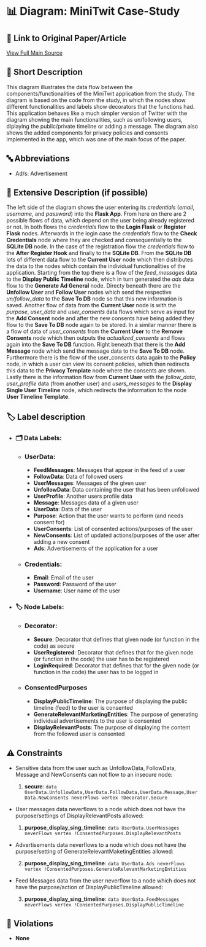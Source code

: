 # 📊 Diagram: MiniTwit Case-Study

## 🔗 Link to Original Paper/Article
[View Full Main Source](<https://www.research-collection.ethz.ch/handle/20.500.11850/641986>)


## 📝 Short Description
This diagram illustrates the data flow between the components/functionalities of the MiniTwit application from the study. The diagram is based on the code from the study, in which the nodes show different functionalities and labels show decorators that the functions had. This application behaves like a much simpler version of Twitter with the diagram showing the main functionalities, such as un/following users, diplaying the public/private timeline or adding a message. The diagram also shows the added components for privacy policies and consents implemented in the app, which was one of the main focus of the paper.

## 🔤 Abbreviations
- Ad/s: Advertisement

## 📖 Extensive Description (if possible)
The left side of the diagram shows the user entering its _credentials_ (_email_, _username_, and _password_) into the __Flask App__. From here on there are 2 possible flows of data, which depend on the user being already registered or not. In both flows the _credentials_ flow to the __Login Flask__ or __Register Flask__ nodes. Afterwards in the login case the _credentials_ flow to the __Check Credentials__ node where they are checked and consequentially to the __SQLite DB__ node. In the case of the registration flow the _credentials_ flow to the __After Register Hook__ and finally to the __SQLite DB__. From the __SQLite DB__ lots of different data flow to the __Current User__ node which then distributes the data to the nodes which contain the individual functionalities of the application. Starting from the top there is a flow of the _feed_messages_ data to the __Display Public Timeline__ node, which in turn generated the _ads_ data flow to the __Generate Ad General__ node. Directy beneath there are the __Unfollow User__ and __Follow User__ nodes which send the respective *un/follow_data* to the __Save To DB__ node so that this new information is saved. Another flow of data from the __Current User__ node is with the _purpose_, _user_data_ and _user_consents_ data flows which serve as input for the __Add Consent__ node and after the new consents have being added they flow to the __Save To DB__ node again to be stored. In a similar manner there is a flow of data of *user_consents* from the __Current User__ to the __Remove Consents__ node which then outputs the *actualized_consents* and flows again into the __Save To DB__ function. Right beneath that there is the __Add Message__ node which send the message data to the __Save To DB__ node. Furthermore there is the flow of the user_consents data again to the __Policy__ node, in which a user can view its consent policies, which then redirects this data to the __Privacy Template__ node where the consents are shown. Lastly there is the information flow from __Current User__ with the *follow_data*, *user_profile* data (from another user) and *users_messages* to the __Display Single User Timeline__ node, which redirects the information to the node __User Timeline Template__. 

## 🏷️ Label description

- ### 🗂️ Data Labels:
    - ### UserData:
        - __FeedMessages__: Messages that appear in the feed of a user
        - __FollowData__: Data of followed users
        - __UserMessages__: Messages of the given user
        - __UnfollowData__: Data containing the user that has been unfollowed
        - __UserProfile__: Another users profile data
        - __Message__: Messages data of a given user
        - __UserData__: Data of the user
        - __Purpose__: Action that the user wants to perform (and needs consent for)
        - __UserConsents__: List of consented actions/purposes of the user
        - __NewConsents__: List of updated actions/purposes of the user after adding a new consent
        - __Ads__: Advertisements of the application for a user
    
    - ### Credentials:
        - __Email__: Email of the user
        - __Password__: Password of the user
        - __Username__: User name of the user
        
- ### 🏷️ Node Labels:
    - ### Decorator:
        - __Secure__: Decorator that defines that given node (or function in the code) as secure
        - __UserRegistered__: Decorator that defines that for the given node (or function in the code) the user has to be registered
        - __LoginRequired__: Decorator that defines that for the given node (or function in the code) the user has to be logged in
    - ### ConsentedPurposes
        - __DisplayPublicTimeline__: The purpose of displaying the public timeline (feed) to the user is consented
        - __GenerateRelevantMarketingEntities__: The purpose of generating individual advertisements to the user is consented
        - __DisplayRelevantPosts__: The purpose of displaying the content from the followed user is consented

## ⚠️ Constraints
- Sensitive data from the user such as UnfollowData, FollowData, Message and NewConsents can not flow to an insecure node:

    1. __secure__: `data UserData.UnfollowData,UserData.FollowData,UserData.Message,UserData.NewConsents neverFlows vertex !Decorator.Secure`

- User messages data neverflows to a node which does not have the purpose/settings of DisplayRelevantPosts allowed:

    1. __purpose_display_sing_timeline__: `data UserData.UserMessages neverFlows vertex !ConsentedPurposes.DisplayRelevantPosts`

- Advertisements data neverflows to a node which does not have the purpose/setting of GenerateRelevantMaketingEntities allowed:

    2. __purpose_display_sing_timeline__: `data UserData.Ads neverFlows vertex !ConsentedPurposes.GenerateRelevantMarketingEntities`

- Feed Messages data from the user neverflow to a node which does not have the purpose/action of DisplayPublicTimeline allowed:

    3. __purpose_display_sing_timeline__: `data UserData.FeedMessages neverFlows vertex !ConsentedPurposes.DisplayPublicTimeline`

## 🚨 Violations
- __None__




